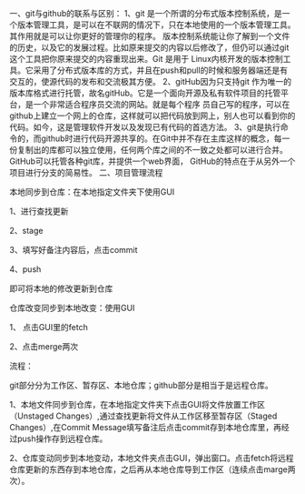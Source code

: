 一、git与github的联系与区别： 1、git 是一个所谓的分布式版本控制系统，是一个版本管理工具，是可以在不联网的情况下，只在本地使用的一个版本管理工具。其作用就是可以让你更好的管理你的程序。 版本控制系统能让你了解到一个文件的历史，以及它的发展过程。比如原来提交的内容以后修改了，但仍可以通过git这个工具把你原来提交的内容重现出来。Git 是用于 Linux内核开发的版本控制工具。它采用了分布式版本库的方式，并且在push和pull的时候和服务器端还是有交互的，使源代码的发布和交流极其方便。 2、gitHub因为只支持git 作为唯一的版本库格式进行托管，故名gitHub。它是一个面向开源及私有软件项目的托管平台，是一个非常适合程序员交流的网站。就是每个程序 员自己写的程序，可以在github上建立一个网上的仓库，这样就可以把代码放到网上，别人也可以看到你的代码。如今，这是管理软件开发以及发现已有代码的首选方法。 3、git是执行命令的，而github时进行代码开源共享的。在Git中并不存在主库这样的概念，每一份复制出的库都可以独立使用，任何两个库之间的不一致之处都可以进行合并。GitHub可以托管各种git库，并提供一个web界面， GitHub的特点在于从另外一个项目进行分支的简易性。
二、项目管理流程

本地同步到仓库：在本地指定文件夹下使用GUI

1、进行查找更新

2、stage

3、填写好备注内容后，点击commit

4、push

即可将本地的修改更新到仓库

仓库改变同步到本地改变：使用GUI

1、 点击GUI里的fetch

2、点击merge两次

流程：

git部分分为工作区、暂存区、本地仓库；github部分是相当于是远程仓库。

1、本地文件同步到仓库，在本地指定文件夹下点击GUI将文件放置工作区（Unstaged Changes）,通过查找更新将文件从工作区移至暂存区（Staged Changes）,在Commit Message填写备注后点击commit存到本地仓库里，再经过push操作存到远程仓库。

2、仓库变动同步到本地变动，本地文件夹点击GUI，弹出窗口。点击fetch将远程仓库更新的东西存到本地仓库，之后再从本地仓库导到工作区（连续点击marge两次）。

